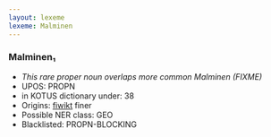 ```yaml
---
layout: lexeme
lexeme: Malminen
---
```


###  Malminen₁

* _This rare proper noun overlaps more common *Malminen* (FIXME)_
* UPOS:  PROPN
* in KOTUS dictionary under:  38
* Origins: [fiwikt](https://fi.wiktionary.org/wiki/Malminen) finer 
* Possible NER class:  GEO
* Blacklisted:  PROPN-BLOCKING

